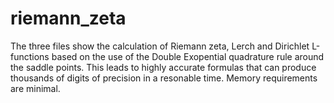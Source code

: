 # riemann_zeta
The three files show the calculation of Riemann zeta, Lerch and Dirichlet L-functions based on the use of the Double Exopential quadrature 
rule around the saddle points. This leads to highly accurate formulas that can produce thousands of digits of precision in a resonable time. Memory
requirements are minimal. 
